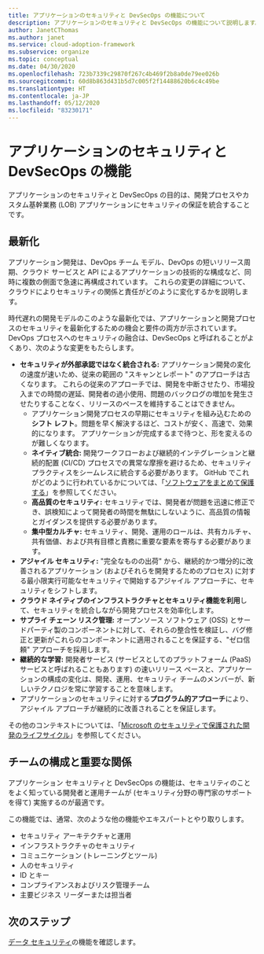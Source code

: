 ```yaml
---
title: アプリケーションのセキュリティと DevSecOps の機能について
description: アプリケーションのセキュリティと DevSecOps の機能について説明します。
author: JanetCThomas
ms.author: janet
ms.service: cloud-adoption-framework
ms.subservice: organize
ms.topic: conceptual
ms.date: 04/30/2020
ms.openlocfilehash: 723b7339c29870f267c4b469f2b8a0de79ee026b
ms.sourcegitcommit: 60d8b863d431b5d7c005f2f14488620b6c4c49be
ms.translationtype: HT
ms.contentlocale: ja-JP
ms.lasthandoff: 05/12/2020
ms.locfileid: "83230171"
---
```

# <a name="application-security-and-devsecops-functions"></a>アプリケーションのセキュリティと DevSecOps の機能

アプリケーションのセキュリティと DevSecOps の目的は、開発プロセスやカスタム基幹業務 (LOB) アプリケーションにセキュリティの保証を統合することです。

## <a name="modernization"></a>最新化

アプリケーション開発は、DevOps チーム モデル、DevOps の短いリリース周期、クラウド サービスと API によるアプリケーションの技術的な構成など、同時に複数の側面で急速に再構成されています。 これらの変更の詳細について、クラウドによりセキュリティの関係と責任がどのように変化するかを説明します。

時代遅れの開発モデルのこのような最新化では、アプリケーションと開発プロセスのセキュリティを最新化するための機会と要件の両方が示されています。 DevOps プロセスへのセキュリティの融合は、DevSecOps と呼ばれることがよくあり、次のような変更をもたらします。

<!-- TODO: Link needed below? -->
- **セキュリティが外部承認ではなく統合される:** アプリケーション開発の変化の速度が速いため、従来の範囲の "スキャンとレポート" のアプローチは古くなります。 これらの従来のアプローチでは、開発を中断させたり、市場投入までの時間の遅延、開発者の過小使用、問題のバックログの増加を発生させたりすることなく、リリースのペースを維持することはできません。
  - アプリケーション開発プロセスの早期にセキュリティを組み込むための**シフト レフト**。問題を早く解決するほど、コストが安く、高速で、効果的になります。 アプリケーションが完成するまで待つと、形を変えるのが難しくなります。
  - **ネイティブ統合:** 開発ワークフローおよび継続的インテグレーションと継続的配置 (CI/CD) プロセスでの異常な摩擦を避けるため、セキュリティ プラクティスをシームレスに統合する必要があります。 GitHub でこれがどのように行われているかについては、「[ソフトウェアをまとめて保護する](https://github.blog/2019-09-18-securing-software-together/)」を参照してください。
  - **高品質のセキュリティ:** セキュリティでは、開発者が問題を迅速に修正でき、誤検知によって開発者の時間を無駄にしないように、高品質の情報とガイダンスを提供する必要があります。
  - **集中型カルチャ:** セキュリティ、開発、運用のロールは、共有カルチャ、共有価値、および共有目標と責務に重要な要素を寄与する必要があります。
- **アジャイル セキュリティ:** "完全なものの出荷" から、継続的かつ増分的に改善されるアプリケーション (およびそれらを開発するためのプロセス) に対する最小限実行可能なセキュリティで開始するアジャイル アプローチに、セキュリティをシフトします。
- **クラウド ネイティブのインフラストラクチャとセキュリティ機能を利用**して、セキュリティを統合しながら開発プロセスを効率化します。
- **サプライ チェーン リスク管理:** オープンソース ソフトウェア (OSS) とサードパーティ製のコンポーネントに対して、それらの整合性を検証し、バグ修正と更新がこれらのコンポーネントに適用されることを保証する、"ゼロ信頼" アプローチを採用します。
- **継続的な学習:** 開発者サービス (サービスとしてのプラットフォーム (PaaS) サービスと呼ばれることもあります) の速いリリース ペースと、アプリケーションの構成の変化は、開発、運用、セキュリティ チームのメンバーが、新しいテクノロジを常に学習することを意味します。
- アプリケーションのセキュリティに対する**プログラム的アプローチ**により、アジャイル アプローチが継続的に改善されることを保証します。

その他のコンテキストについては、「[Microsoft のセキュリティで保護された開発のライフサイクル](https://www.microsoft.com/sdl)」を参照してください。

## <a name="team-composition-and-key-relationships"></a>チームの構成と重要な関係

アプリケーション セキュリティと DevSecOps の機能は、セキュリティのことをよく知っている開発者と運用チームが (セキュリティ分野の専門家のサポートを得て) 実施するのが最適です。

この機能では、通常、次のような他の機能やエキスパートとやり取りします。

- セキュリティ アーキテクチャと運用
- インフラストラクチャのセキュリティ
- コミュニケーション (トレーニングとツール)
- 人のセキュリティ
- ID とキー
- コンプライアンスおよびリスク管理チーム
- 主要ビジネス リーダーまたは担当者

## <a name="next-steps"></a>次のステップ

[データ セキュリティ](./cloud-security-data-security.md)の機能を確認します。

